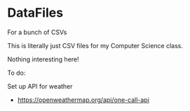 # DataFiles
For a bunch of CSVs

This is literally just CSV files for my Computer Science class.


Nothing interesting here!

To do:

Set up API for weather
  - https://openweathermap.org/api/one-call-api


